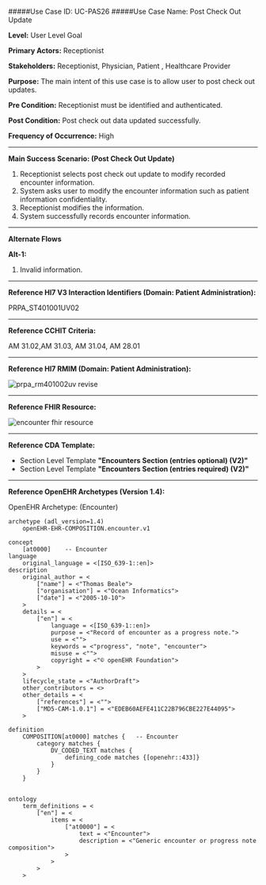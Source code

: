 #####Use Case ID: UC-PAS26
#####Use Case Name: Post Check Out Update

**Level:**                     User Level Goal

**Primary Actors:**            Receptionist

**Stakeholders:**              Receptionist, Physician, Patient , Healthcare Provider

**Purpose:**                   The main intent of this use case is to allow user to post check out updates.

**Pre Condition:**             Receptionist must be identified and authenticated.

**Post Condition:**            Post check out data updated successfully.

**Frequency of Occurrence:**   High
__________________________________________________________
**Main Success Scenario: (Post Check Out Update)**

1. Receptionist selects post check out update to modify recorded encounter information.
2. System asks user to modify the encounter information such as patient information confidentiality.
3. Receptionist modifies the information.
3. System successfully records encounter information.

_______________________________________________________________________________
**Alternate Flows** 

**Alt-1:**

1. Invalid information.

________________________________________________________________________
**Reference Hl7 V3 Interaction Identifiers (Domain: Patient Administration):**

PRPA_ST401001UV02
_______________________________________________________________
**Reference CCHIT Criteria:**

AM 31.02,AM 31.03, AM 31.04, AM 28.01
_______________________________________________________________
**Reference Hl7 RMIM (Domain: Patient Administration):**

![prpa_rm401002uv revise](https://f.cloud.github.com/assets/5391320/1295274/06d351ce-30aa-11e3-82fd-1163db6c7cfb.png)
_______________________________________________________________
**Reference FHIR Resource:**

![encounter fhir resource](https://f.cloud.github.com/assets/5391320/1295268/cb11790e-30a9-11e3-8af5-6e7bb9dfdbda.png)
_______________________________________________________________
**Reference CDA Template:**

* Section Level Template **"Encounters Section (entries optional) (V2)"**
* Section Level Template **"Encounters Section (entries required) (V2)"**

_______________________________________________________________
**Reference OpenEHR Archetypes (Version 1.4):**

OpenEHR Archetype: (Encounter)

``` Archetype
archetype (adl_version=1.4)
	openEHR-EHR-COMPOSITION.encounter.v1

concept
	[at0000]	-- Encounter
language
	original_language = <[ISO_639-1::en]>
description
	original_author = <
		["name"] = <"Thomas Beale">
		["organisation"] = <"Ocean Informatics">
		["date"] = <"2005-10-10">
	>
	details = <
		["en"] = <
			language = <[ISO_639-1::en]>
			purpose = <"Record of encounter as a progress note.">
			use = <"">
			keywords = <"progress", "note", "encounter">
			misuse = <"">
			copyright = <"© openEHR Foundation">
		>
	>
	lifecycle_state = <"AuthorDraft">
	other_contributors = <>
	other_details = <
		["references"] = <"">
		["MD5-CAM-1.0.1"] = <"EDEB60AEFE411C22B796CBE227E44095">
	>

definition
	COMPOSITION[at0000] matches {	-- Encounter
		category matches {
			DV_CODED_TEXT matches {
				defining_code matches {[openehr::433]}
			}
		}
	}


ontology
	term_definitions = <
		["en"] = <
			items = <
				["at0000"] = <
					text = <"Encounter">
					description = <"Generic encounter or progress note composition">
				>
			>
		>
	>
```






